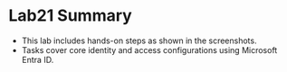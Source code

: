 # Lab21 Summary

- This lab includes hands-on steps as shown in the screenshots.
- Tasks cover core identity and access configurations using Microsoft Entra ID.
